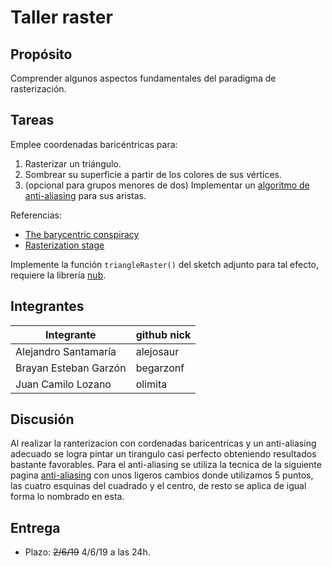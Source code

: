 # Taller raster

## Propósito

Comprender algunos aspectos fundamentales del paradigma de rasterización.

## Tareas

Emplee coordenadas baricéntricas para:

1. Rasterizar un triángulo.
2. Sombrear su superficie a partir de los colores de sus vértices.
3. (opcional para grupos menores de dos) Implementar un [algoritmo de anti-aliasing](https://www.scratchapixel.com/lessons/3d-basic-rendering/rasterization-practical-implementation/rasterization-practical-implementation) para sus aristas.

Referencias:

* [The barycentric conspiracy](https://fgiesen.wordpress.com/2013/02/06/the-barycentric-conspirac/)
* [Rasterization stage](https://www.scratchapixel.com/lessons/3d-basic-rendering/rasterization-practical-implementation/rasterization-stage)

Implemente la función ```triangleRaster()``` del sketch adjunto para tal efecto, requiere la librería [nub](https://github.com/nakednous/nub/releases).

## Integrantes

|      Integrante      |github nick|
|----------------------|-----------|
| Alejandro Santamaría | alejosaur |
| Brayan Esteban Garzón| begarzonf |
|  Juan Camilo Lozano  |  olimita  |

## Discusión

Al realizar la ranterizacion con cordenadas baricentricas y un anti-aliasing adecuado se logra pintar un tirangulo casi perfecto obteniendo resultados bastante favorables. Para el anti-aliasing se utiliza la tecnica de la siguiente pagina [anti-aliasing](https://web.archive.org/web/20180802080710/https://www.scratchapixel.com/lessons/3d-basic-rendering/rasterization-practical-implementation/rasterization-practical-implementation) con unos ligeros cambios donde utilizamos 5 puntos, las cuatro esquinas del cuadrado y el centro, de resto se aplica de igual forma lo nombrado en esta.

## Entrega

* Plazo: ~~2/6/19~~ 4/6/19 a las 24h.
